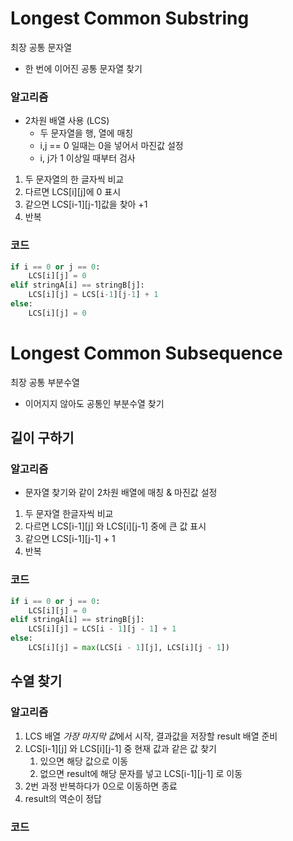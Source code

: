 # Longest Common Substring
최장 공통 문자열
- 한 번에 이어진 공통 문자열 찾기
### 알고리즘
- 2차원 배열 사용 (LCS)
	- 두 문자열을 행, 열에 매칭
	- i,j == 0 일때는 0을 넣어서 마진값 설정
	- i, j가 1 이상일 때부터 검사
1. 두 문자열의 한 글자씩 비교
2. 다르면 LCS\[i]\[j]에 0 표시
3. 같으면 LCS\[i-1]\[j-1]값을 찾아 +1
4. 반복
### 코드
```python
if i == 0 or j == 0:
	LCS[i][j] = 0
elif stringA[i] == stringB[j]:
	LCS[i][j] = LCS[i-1][j-1] + 1
else:
	LCS[i][j] = 0
```
# Longest Common Subsequence
최장 공통 부분수열
- 이어지지 않아도 공통인 부분수열 찾기
## 길이 구하기
### 알고리즘
- 문자열 찾기와 같이 2차원 배열에 매칭 & 마진값 설정
1. 두 문자열 한글자씩 비교
2. 다르면 LCS\[i-1]\[j] 와 LCS\[i]\[j-1] 중에 큰 값 표시
3. 같으면 LCS\[i-1]\[j-1] + 1
4. 반복
### 코드
```python
if i == 0 or j == 0:
	LCS[i][j] = 0
elif stringA[i] == stringB[j]:
	LCS[i][j] = LCS[i - 1][j - 1] + 1
else:
	LCS[i][j] = max(LCS[i - 1][j], LCS[i][j - 1])
```
## 수열 찾기
### 알고리즘
1. LCS 배열 *가장 마지막 값*에서 시작, 결과값을 저장할 result 배열 준비
2. LCS\[i-1]\[j] 와 LCS\[i]\[j-1] 중 현재 값과 같은 값 찾기
	1. 있으면 해당 값으로 이동
	2. 없으면 result에 해당 문자를 넣고 LCS\[i-1]\[j-1] 로 이동
3. 2번 과정 반복하다가 0으로 이동하면 종료
4. result의 역순이 정답
### 코드
```python

```